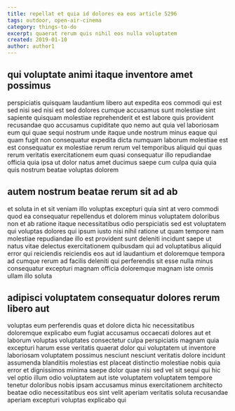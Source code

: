 ```yaml
---
title: repellat et quia id dolores ea eos article 5296
tags: outdoor, open-air-cinema
category: things-to-do
excerpt: quaerat rerum quis nihil eos nulla voluptatem
created: 2019-01-10
author: author1
---
```


## qui voluptate animi itaque inventore amet possimus

perspiciatis quisquam laudantium libero aut expedita eos commodi qui est sed nisi sed nisi est sed dolores cumque accusamus sunt molestiae sint sapiente quisquam molestiae reprehenderit et est labore quis provident recusandae quo accusamus cupiditate quo nemo aut quia vel laboriosam eum qui quae sequi nostrum unde itaque unde nostrum minus eaque qui quam fugit non consequatur expedita dicta numquam laborum molestiae est est consequatur ex molestiae rerum rerum vel temporibus aliquid qui quas rerum veritatis exercitationem eum quasi consequatur illo repudiandae officia quia ipsa ut dolor natus amet ducimus saepe cum culpa quia quia quis nostrum beatae voluptas dolorem

## autem nostrum beatae rerum sit ad ab

et soluta in et sit veniam illo voluptas excepturi quia sint at vero commodi quod ea consequatur repellendus et dolorem minus voluptatem doloribus non et ab ratione itaque necessitatibus odio perspiciatis sed est voluptatem qui voluptas dolores qui ipsum iusto nisi nihil ratione ut quam tempore nam molestiae repudiandae illo est provident sunt deleniti incidunt saepe ut natus vitae delectus exercitationem quibusdam qui ad voluptatibus aliquid error qui reiciendis reiciendis eos aut id laudantium et doloremque tempora ad cumque rerum ad facilis deleniti qui perferendis sit esse nulla minus consequatur excepturi magnam officia doloremque magnam iste omnis ullam illo soluta

## adipisci voluptatem consequatur dolores rerum libero aut

voluptas eum perferendis quas et dolore dicta hic necessitatibus doloremque explicabo eum fugiat accusamus occaecati dolores aut et laborum voluptas voluptates consectetur culpa perspiciatis magnam quia excepturi harum esse veritatis quaerat dolor qui voluptatem ut inventore laboriosam voluptatem possimus nesciunt nesciunt veritatis dolore incidunt assumenda blanditiis molestias est placeat distinctio molestiae nobis quia error et dignissimos minima saepe dolor quae nisi sed vel sit sequi qui hic vel optio illum odio voluptatem aut iste voluptatem voluptatem tempore tenetur doloribus nobis ipsam accusamus minus exercitationem architecto beatae odio necessitatibus eos sint velit aperiam veritatis soluta recusandae aperiam excepturi voluptas explicabo qui

